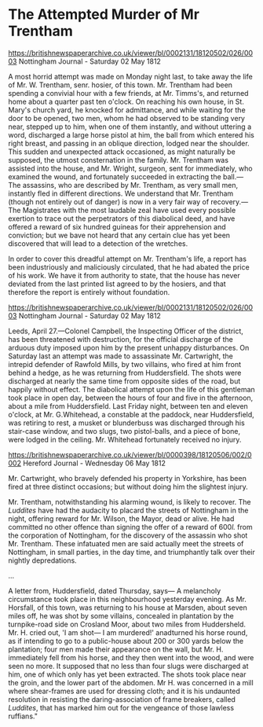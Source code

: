 # The Attempted Murder of Mr Trentham


https://britishnewspaperarchive.co.uk/viewer/bl/0002131/18120502/026/0003
Nottingham Journal - Saturday 02 May 1812

A most horrid attempt was made on Monday night last, to take away the life of Mr. W. Trentham, senr. hosier, of this town. Mr. Trentham had been spending a convivial hour with a few friends, at Mr. Timms's, and returned home about a quarter past ten o'clock. On reaching his own house, in St. Mary's church yard, he knocked for admittance, and while waiting for the door to be opened, two men, whom he had observed to be standing very near, stepped up to him, when one of them instantly, and without uttering a word, discharged a large horse pistol at him, the ball from which entered his right breast, and passing in an oblique direction, lodged near the shoulder. This sudden and unexpected attack occasioned, as might naturally be supposed, the utmost consternation in the family. Mr. Trentham was assisted into the house, and Mr. Wright, surgeon, sent for immediately, who examined the wound, and fortunately succeeded in extracting the ball.—The assassins, who are described by Mr. Trentham, as very small men, instantly fled in different directions. We understand that Mr. Trentham (though not entirely out of danger) is now in a very fair way of recovery.—The Magistrates with the most laudable zeal have used every possible exertion to trace out the perpetrators of this diabolical deed, and have offered a reward of six hundred guineas for their apprehension and conviction; but we bave not heard that any certain clue has yet been discovered that will lead to a detection of the wretches.

In order to cover this dreadful attempt on Mr. Trentham's life, a report has been industriously and maliciously circulated, that he had abated the price of his work. We have it from authority to state, that the house has never deviated from the last printed list agreed to by the hosiers, and that therefore the report is entirely without foundation.



https://britishnewspaperarchive.co.uk/viewer/bl/0002131/18120502/026/0003
Nottingham Journal - Saturday 02 May 1812

Leeds, April 27.—Colonel Campbell, the Inspecting Officer of the district, has been threatened with destruction, for the official discharge of the arduous duty imposed upon him by the present unhappy disturbances. On Saturday last an attempt was made to assassinate Mr. Cartwright, the intrepid defender of Rawfold Mills, by two villains, who fired at him front behind a hedge, as he was returning from Huddersfield. The shots were discharged at nearly the same time from opposite sides of the road, but happily without effect. The diabolical attempt upon the life of this gentleman took place in open day, between the hours of four and five in the afternoon, about a mile from Huddersfield. Last Friday night, between ten and eleven o'clock, at Mr. G.Whitehead, a constable at the paddock, near Huddersfield, was retiring to rest, a musket or blunderbuss was discharged through his stair-case window, and two slugs, two pistol-balls, and a piece of bone, were lodged in the ceiling. Mr. Whitehead fortunately received no injury.

https://britishnewspaperarchive.co.uk/viewer/bl/0000398/18120506/002/0002
Hereford Journal - Wednesday 06 May 1812

Mr. Cartwright, who bravely defended his property in Yorkshire, has been fired at three distinct occasions; but without doing him the slightest injury.

Mr. Trentham, notwithstanding his alarming wound, is likely to recover. The *Luddites* have had the audacity to placard the streets of Nottingham in the night, offering reward for Mr. Wilson, the Mayor, dead or alive. He had committed no other offence than signing the offer of a reward of 600*l.* from the corporation of Nottingham, for the discovery of the assassin who shot Mr. Trentham. These infatuated men are said actually meet the streets of Nottingham, in small parties, in the day time, and triumphantly talk over their nightly depredations.

...

A letter from, Huddersfield, dated Thursday, says— A melancholy circumstance took place in this neighbourhood yesterday evening. As Mr. Horsfall, of this town, was returning to his house at Marsden, about seven miles off, he was shot by some villains, concealed in plantation by the turnpike-road side on Crosland Moor, about two miles from Huddersheld. Mr. H. cried out, 'I am shot— I am murdered!' anadturned his horse round, as if intending to go to a public-house about 200 or 300 yards below the plantation; four men made their appearance on the wall, but Mr. H. immediately fell from his horse, and they then went into the wood, and were seen no more. It supposed that no less than four slugs were discharged at him, one of which only has yet been extracted. The shots took place near the groin, and the lower part of the abdomen. Mr H. was concerned in a mill where shear-frames are used for dressing cloth; and it is his undaunted resolution in resisting the daring-association of frame breakers, called *Luddites*, that has marked him out for the vengeance of those lawless ruffians."